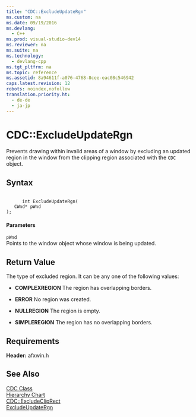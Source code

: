 ```yaml
---
title: "CDC::ExcludeUpdateRgn"
ms.custom: na
ms.date: 09/19/2016
ms.devlang: 
  - C++
ms.prod: visual-studio-dev14
ms.reviewer: na
ms.suite: na
ms.technology: 
  - devlang-cpp
ms.tgt_pltfrm: na
ms.topic: reference
ms.assetid: 8a94611f-a076-4768-8cee-eac08c546942
caps.latest.revision: 12
robots: noindex,nofollow
translation.priority.ht: 
  - de-de
  - ja-jp
---
```

# CDC::ExcludeUpdateRgn
Prevents drawing within invalid areas of a window by excluding an updated region in the window from the clipping region associated with the `CDC` object.  
  
## Syntax  
  
```  
  
      int ExcludeUpdateRgn(  
   CWnd* pWnd   
);  
```  
  
#### Parameters  
 `pWnd`  
 Points to the window object whose window is being updated.  
  
## Return Value  
 The type of excluded region. It can be any one of the following values:  
  
-   **COMPLEXREGION** The region has overlapping borders.  
  
-   **ERROR** No region was created.  
  
-   **NULLREGION** The region is empty.  
  
-   **SIMPLEREGION** The region has no overlapping borders.  
  
## Requirements  
 **Header:** afxwin.h  
  
## See Also  
 [CDC Class](../vs140/CDC-Class.md)   
 [Hierarchy Chart](../vs140/Hierarchy-Chart.md)   
 [CDC::ExcludeClipRect](../vs140/CDC--ExcludeClipRect.md)   
 [ExcludeUpdateRgn](http://msdn.microsoft.com/library/windows/desktop/dd162703)